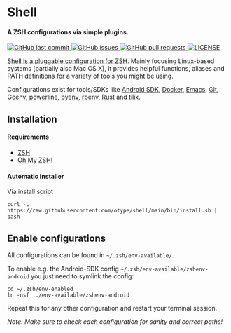 # Shell

#### A ZSH configurations via simple plugins.

<p>
	<a href="https://github.com/otype/shell/commits/master">
	<img src="https://img.shields.io/github/last-commit/otype/shell.svg?style=flat-square&logo=github&logoColor=white" alt="GitHub last commit">
    <a href="https://github.com/otype/shell/issues">
    <img src="https://img.shields.io/github/issues-raw/otype/shell.svg?style=flat-square&logo=github&logoColor=white" alt="GitHub issues">
    <a href="https://github.com/otype/shell/pulls">
    <img src="https://img.shields.io/github/issues-pr-raw/otype/shell.svg?style=flat-square&logo=github&logoColor=white" alt="GitHub pull requests">
	<a href="https://github.com/otype/shell/LICENSE">
	<img src="https://img.shields.io/github/license/otype/shell" alt="LICENSE">
</p>

Shell is a pluggable configuration for [ZSH](http://www.zsh.org/). Mainly focusing Linux-based systems (partially also Mac OS X), it provides helpful functions, aliases and PATH definitions for a variety of tools you might be using.

Configurations exist for tools/SDKs like [Android SDK](https://developer.android.com/about/versions/13/setup-sdk#install-sdk), [Docker](https://www.docker.com/), [Emacs](https://www.gnu.org/software/emacs/), [Git](https://git-scm.com/), [Goenv](https://github.com/syndbg/goenv), [powerline](https://github.com/powerline/powerline), [pyenv](https://github.com/pyenv/pyenv), [rbenv](https://github.com/rbenv/rbenv), [Rust](https://www.rust-lang.org/) and [tilix](https://gnunn1.github.io/tilix-web/).

## Installation

#### Requirements

- [ZSH](http://www.zsh.org/)
- [Oh My ZSH!](https://ohmyz.sh/)

#### Automatic installer

Via install script

```console
curl -L https://raw.githubusercontent.com/otype/shell/main/bin/install.sh | bash
```

## Enable configurations

All configurations can be found in `~/.zsh/env-available/`.

To enable e.g. the Android-SDK config `~/.zsh/env-available/zshenv-android` you just need to symlink the config:

```console
cd ~/.zsh/env-enabled
ln -nsf ../env-available/zshenv-android
```

Repeat this for any other configuration and restart your terminal session.

_Note: Make sure to check each configuration for sanity and correct paths!_
